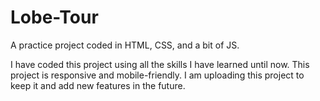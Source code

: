 # Lobe-Tour
A practice project coded in HTML, CSS, and a bit of JS.

I have coded this project using all the skills I have learned until now. This project is responsive and mobile-friendly. I am uploading this project to keep it and add new features in the future. 
